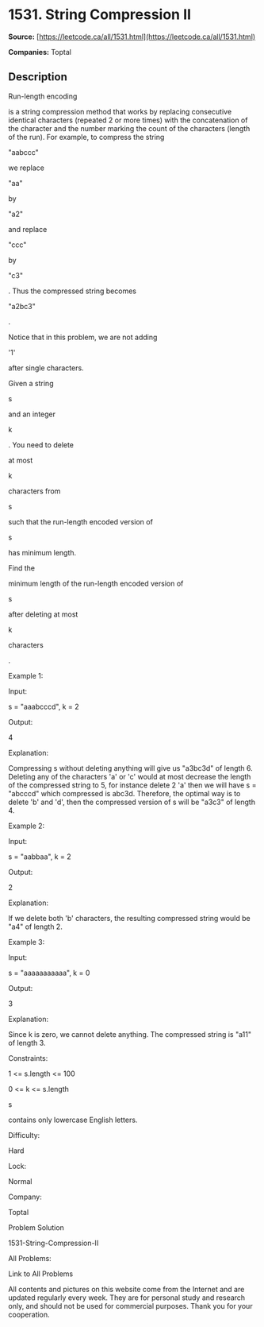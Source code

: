 # 1531. String Compression II

**Source:** [https://leetcode.ca/all/1531.html](https://leetcode.ca/all/1531.html)

**Companies:** Toptal

## Description

Run-length encoding

is a string compression method that works by replacing consecutive identical
            characters (repeated 2 or more times) with the concatenation of the character and the
            number marking the count of the characters (length of the run). For example, to compress
            the string

"aabccc"

we replace

"aa"

by

"a2"

and replace

"ccc"

by

"c3"

. Thus the compressed string becomes

"a2bc3"

.

Notice that in this problem, we are not adding

'1'

after
                single characters.

Given a string

s

and an integer

k

. You need to
                delete

at most

k

characters
                from

s

such that the run-length encoded version of

s

has minimum length.

Find the

minimum length of the run-length encoded version
                of

s

after deleting at most

k

characters

.

Example 1:

Input:

s = "aaabcccd", k = 2

Output:

4

Explanation:

Compressing s without deleting anything will give us "a3bc3d" of length 6. Deleting any of the characters 'a' or 'c' would at most decrease the length of the compressed string to 5, for instance delete 2 'a' then we will have s = "abcccd" which compressed is abc3d. Therefore, the optimal way is to delete 'b' and 'd', then the compressed version of s will be "a3c3" of length 4.

Example 2:

Input:

s = "aabbaa", k = 2

Output:

2

Explanation:

If we delete both 'b' characters, the resulting compressed string would be "a4" of length 2.

Example 3:

Input:

s = "aaaaaaaaaaa", k = 0

Output:

3

Explanation:

Since k is zero, we cannot delete anything. The compressed string is "a11" of length 3.

Constraints:

1 <= s.length <= 100

0 <= k <= s.length

s

contains only lowercase English letters.

Difficulty:

Hard

Lock:

Normal

Company:

Toptal

Problem Solution

1531-String-Compression-II

All Problems:

Link to All Problems

All contents and pictures on this website come from the Internet and are updated regularly every week. They are for personal study and research only, and should not be used for commercial purposes. Thank you for your cooperation.

